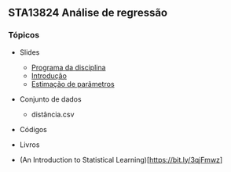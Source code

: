 ## STA13824 Análise de regressão


### Tópicos

* Slides

  - [Programa da disciplina](https://bit.ly/3vhS3sB)
  - [Introdução](https://bit.ly/3zyTUNc)
  - [Estimação de parâmetros](#)


* Conjunto de dados
  - distância.csv
  
* Códigos

* Livros
 - (An Introduction to Statistical Learning)[https://bit.ly/3qjFmwz]
